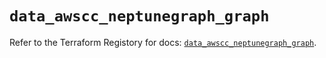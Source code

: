 # `data_awscc_neptunegraph_graph`

Refer to the Terraform Registory for docs: [`data_awscc_neptunegraph_graph`](https://registry.terraform.io/providers/hashicorp/awscc/0.70.0/docs/data-sources/neptunegraph_graph).
